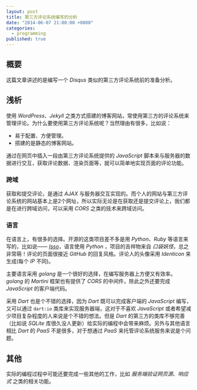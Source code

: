 ```yaml
---
layout: post
title: 第三方评论系统编写的分析
date: "2014-06-07 21:00:00 +0800"
categories: 
  - programming
published: true
---
```

## 概要
这篇文章讲述的是编写一个 _Disqus_ 类似的第三方评论系统前的准备分析。

## 浅析
使用 _WordPress_、_Jekyll_ 之类方式搭建的博客网站，常使用第三方的评论系统来管理评论。为什么要使用第三方评论系统呢？当然理由有很多，比如说：

- 易于配置、方便管理。
- 搭建的是静态的博客网站。

通过在网页中插入一段由第三方评论系统提供的 _JavaScript_ 脚本来与服务器的数据进行交互，获取评论数据、渲染页面等，就可以简单地实现页面的评论功能。

### 跨域
获取和提交评论，是通过 _AJAX_ 与服务器交互实现的。而个人的网站与第三方评论系统的网站基本上是2个网址，所以实际无论是在获取还是提交评论上，我们都是在进行跨域访问，可以采用 _CORS_ 之类的技术来跨域访问。

### 语言
在语言上，有很多的选择。开源的这类项目差不多是用 _Python_、_Ruby_ 等语言来写的，比如说—— [_Isso_](https://github.com/posativ/isso)，语言使用 _Python_ ，项目的吉祥物来自 _口袋妖怪_，总之非常萌！评论的页面很接近 _GitHub_ 的回复风格。评论人的头像采用 _Identicon_ 来生成(每个 _IP_ 不同)。

主要语言采用 _golang_ 是一个很好的选择，在编写服务器上方便又有效率。_golang_ 的 _Martini_ 框架也有提供了 _CORS_ 的中间件，除此之外还要完成 _JavaScript_ 的客户端代码。

采用 _Dart_ 也是个不错的选择，因为 _Dart_ 既可以完成客户端的 _JavaScript_ 编写，又可以通过 `dart:io` 类库来实现服务器端，这对于不喜欢 _JavaScript_ 或者希望减少项目复杂程度的人来说是个不错的想法。但是 _Dart_ 的第三方的类库不够完善（比如说 _SQLite_ 库很久没人更新）给实际的编程中会带来麻烦。另外与其他语言相比 _Dart_ 的 _PaaS_ 不是很多，对于想通过 _PaaS_ 来托管评论系统服务来说是个问题。

## 其他
实际的编程过程中可能还要完成一些其他的工作，比如 _服务端验证网页源_、_响应式_ 之类的相关功能。